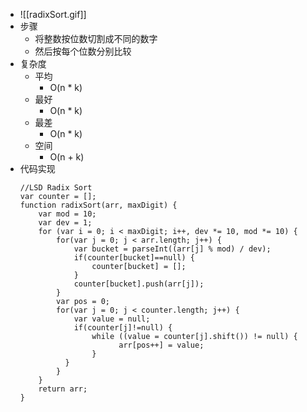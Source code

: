 - ![[radixSort.gif]]
- 步骤
	- 将整数按位数切割成不同的数字
	- 然后按每个位数分别比较
- 复杂度
	- 平均
		- O(n * k)
	- 最好
		- O(n * k)
	- 最差
		- O(n * k)
	- 空间
		- O(n + k)
- 代码实现
	```JS
	//LSD Radix Sort  
	var counter = [];  
	function radixSort(arr, maxDigit) {  
	    var mod = 10;  
	    var dev = 1;  
	    for (var i = 0; i < maxDigit; i++, dev *= 10, mod *= 10) {  
	        for(var j = 0; j < arr.length; j++) {  
	            var bucket = parseInt((arr[j] % mod) / dev);  
	            if(counter[bucket]==null) {  
	                counter[bucket] = [];  
	            }  
	            counter[bucket].push(arr[j]);  
	        }  
	        var pos = 0;  
	        for(var j = 0; j < counter.length; j++) {  
	            var value = null;  
	            if(counter[j]!=null) {  
	                while ((value = counter[j].shift()) != null) {  
	                      arr[pos++] = value;  
	                }  
	          }  
	        }  
	    }  
	    return arr;  
	}
	```